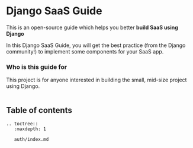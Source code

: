 # Django SaaS Guide

This is an open-source guide which helps you better **build SaaS using Django**

In this Django SaaS Guide, you will get the best practice (from the Django community!) to implement some components for your SaaS app.

### Who is this guide for

This project is for anyone interested in building the small, mid-size project using Django.

``` note:: Please feel free to open issue or PR on Github to contribute. If you have any thoughts that want to share with me, you can find my email on Github (michael-yin).

```

## Table of contents

```eval_rst
.. toctree::
   :maxdepth: 1

   auth/index.md
```
